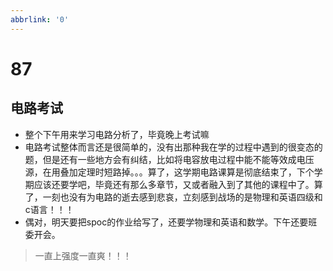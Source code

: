 ```yaml
---
abbrlink: '0'
---
```

# 87

## 电路考试

- 整个下午用来学习电路分析了，毕竟晚上考试嘛
- 电路考试整体而言还是很简单的，没有出那种我在学的过程中遇到的很变态的题，但是还有一些地方会有纠结，比如将电容放电过程中能不能等效成电压源，在用叠加定理时短路掉。。。算了，这学期电路课算是彻底结束了，下个学期应该还要学吧，毕竟还有那么多章节，又或者融入到了其他的课程中了。算了，一刻也没有为电路的逝去感到悲哀，立刻感到战场的是物理和英语四级和c语言！！！
- 偶对，明天要把spoc的作业给写了，还要学物理和英语和数学。下午还要班委开会。

>一直上强度一直爽！！！
